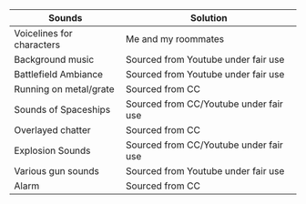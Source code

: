 | Sounds | Solution |
| ----|----|
| Voicelines for characters | Me and my roommates |
| Background music | Sourced from Youtube under fair use |
| Battlefield Ambiance | Sourced from Youtube under fair use |
| Running on metal/grate |Sourced from CC |
| Sounds of Spaceships | Sourced from CC/Youtube under fair use |
| Overlayed chatter | Sourced from CC|
| Explosion Sounds | Sourced from CC/Youtube under fair use |
| Various gun sounds | Sourced from Youtube under fair use |
| Alarm | Sourced from CC |
